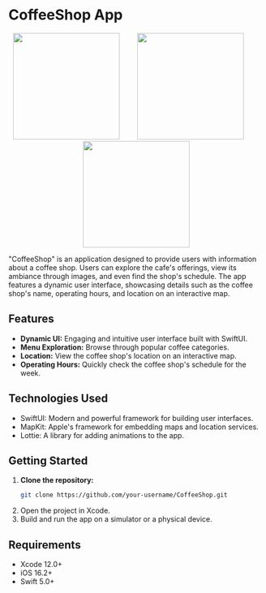  # CoffeeShop App

<p align="center">
<img src="https://github.com/ChirvaDev/CoffeeShop/assets/128970923/1af607d5-8358-497a-b171-7202c7667e10.png" width="210" >&nbsp;&nbsp;&nbsp;&nbsp;&nbsp;&nbsp;&nbsp;&nbsp;
 <img src="https://github.com/ChirvaDev/CoffeeShop/assets/128970923/161fec96-ca88-49b5-bf9e-fc3dde533d06.png" width="210">&nbsp;&nbsp;&nbsp;&nbsp;&nbsp;&nbsp;&nbsp;&nbsp;
 <img src="https://github.com/ChirvaDev/CoffeeShop/assets/128970923/28675ea2-6235-4882-b5e4-61098c440823.png" width="210" >
</p>

 "CoffeeShop" is an application designed to provide users with information about a coffee shop. Users can explore the cafe's offerings, view its ambiance through images, and even find the shop's schedule. The app features a dynamic user interface, showcasing details such as the coffee shop's name, operating hours, and location on an interactive map.

## Features

- **Dynamic UI:** Engaging and intuitive user interface built with SwiftUI.
- **Menu Exploration:** Browse through popular coffee categories.
- **Location:** View the coffee shop's location on an interactive map.
- **Operating Hours:** Quickly check the coffee shop's schedule for the week.


## Technologies Used

- SwiftUI: Modern and powerful framework for building user interfaces.
- MapKit: Apple's framework for embedding maps and location services.
- Lottie: A library for adding animations to the app.

## Getting Started

1. **Clone the repository:**
   ```bash
   git clone https://github.com/your-username/CoffeeShop.git
2. Open the project in Xcode.
3. Build and run the app on a simulator or a physical device.

## Requirements

- Xcode 12.0+
- iOS 16.2+
- Swift 5.0+


   

